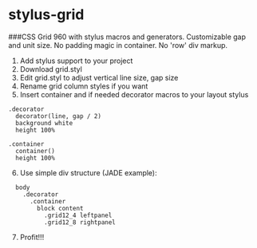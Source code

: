 # stylus-grid
###CSS Grid 960 with stylus macros and generators. 
Customizable gap and unit size.
No padding magic in container. No 'row' div markup.

1. Add stylus support to your project
2. Download grid.styl
3. Edit grid.styl to adjust vertical line size, gap size
4. Rename grid column styles if you want
5. Insert container and if needed decorator macros to your layout stylus
```
.decorator
  decorator(line, gap / 2)
  background white
  height 100%

.container
  container()
  height 100%
``` 
6. Use simple div structure (JADE example):
```
  body
    .decorator
      .container
        block content
          .grid12_4 leftpanel
          .grid12_8 rightpanel
```
7. Profit!!!
